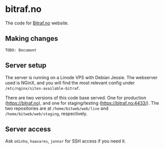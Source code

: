 # bitraf.no

The code for [Bitraf.no](http://bitraf.no) website.

## Making changes

`TODO: Document`


## Server setup

The server is running on a Linode VPS with Debian Jessie.
The webserver used is NGinX, and you will find the most relevant config under `/etc/nginx/sites-available-bitraf`.

There are two versions of this code base served. One for production (https://bitraf.no), and one for staging/testing (https://bitraf.no:4433/). The two repositories are at `/home/bitweb/web/live` and `/home/bitweb/web/staging`, respectively.

## Server access

Ask `odinho`, `haavares`, `jonnor` for SSH access if you need it.
